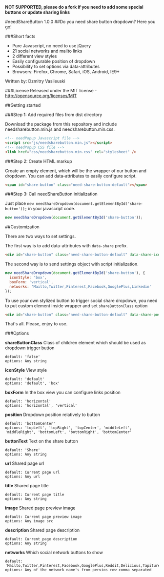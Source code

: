 **NOT SUPPORTED, please do a fork if you need to add some special buttons or update sharing links**

#needShareButton 1.0.0
##Do you need share button dropdown? Here you go!

###Short facts
* Pure Javascript, no need to use jQuery
* 21 social networks and mailto links
* 2 different view styles
* Easily configurable position of dropdown
* Possibility to set options via data-attributes
* Browsers: Firefox, Chrome, Safari, iOS, Android, IE9+

Written by: Dzmitry Vasileuski

###License
Released under the MIT license - http://opensource.org/licenses/MIT

##Getting started

###Step 1: Add required files from dist directory

Download the package from this repository and include needsharebutton.min.js and needsharebutton.min.css.

```html
<!-- needPopup Javascript file -->
<script src="js/needsharebutton.min.js"></script>
<!-- needPopup CSS file -->
<link href="css/needsharebutton.min.css" rel="stylesheet" />
```

###Step 2: Create HTML markup

Create an empty element, which will be the wrapper of our button and dropdown.
You can add data-attributes to easily configure script.

```html
<span id="share-button" class="need-share-button-default"></span>
```

###Step 3: Call needShareButton initialization

Just place `new needShareDropdown(document.getElementById('share-button'));` in your javascript code.

```javascript
new needShareDropdown(document.getElementById('share-button'));
```

##Customization

There are two ways to set settings.

The first way is to add data-attributes with `data-share` prefix.
```html
<div id="share-button" class="need-share-button-default" data-share-icon-style="box" data-share-networks="Mailto,Twitter,Pinterest,Facebook,GooglePlus,Linkedin"></div>
```
The second way is to send settings object with script initialization.
```javascript
new needShareDropdown(document.getElementById('share-button'), {
  iconStyle: 'box',
  boxForm: 'vertical',
  networks: 'Mailto,Twitter,Pinterest,Facebook,GooglePlus,Linkedin'
});
```

To use your own stylized button to trigger social share dropdown, you need to put custom element inside wrapper and set `shareButtonClass` option
```html
<div id="share-button" class="need-share-button-default" data-share-position="topCenter" data-share-share-button-class="custom-button"><span class="custom-button"><i class="share-icon"></i> Custom Share Button</span></div>
```

That's all. Please, enjoy to use.

###Options

**shareButtonClass**
Class of children element which should be used as dropdown trigger button
```
default: 'false'
options: Any string
```

**iconStyle**
View style
```
default: 'default'
options: 'default', 'box'
```

**boxForm**
In the box view you can configure links position
```
default: 'horizontal'
options: 'horizontal', 'vertical'
```

**position**
Dropdown position relatively to button
```
default: 'bottomCenter'
options: 'topLeft', 'topRight', 'topCenter', 'middleLeft', 'middleRight', 'bottomLeft', 'bottomRight', 'bottomCenter'
```

**buttonText**
Text on the share button
```
default: 'Share'
options: Any string
```

**url**
Shared page url
```
default: Current page url
options: Any url
```

**title**
Shared page title
```
default: Current page title
options: Any string
```

**image**
Shared page preview image
```
default: Current page preview image
options: Any image src
```

**description**
Shared page description
```
default: Current page description
options: Any string
```

**networks**
Which social network buttons to show
```
default: 'Mailto,Twitter,Pinterest,Facebook,GooglePlus,Reddit,Delicious,Tapiture,StumbleUpon,Linkedin,Slashdot,Technorati,Posterous,Tumblr,GoogleBookmarks,Newsvine,Pingfm,Evernote,Friendfeed,Vkontakte,Odnoklassniki,Mailru'
options: Any of the network name's from pervios row comma separated
```
